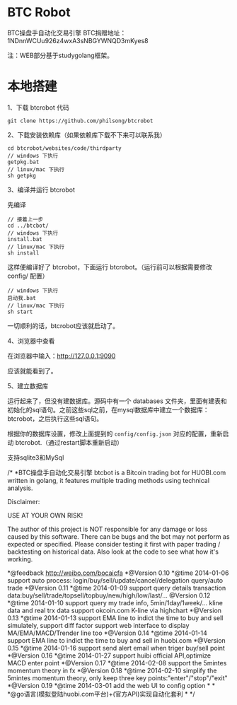 BTC Robot
===========
BTC操盘手自动化交易引擎
BTC捐赠地址：1NDnnWCUu926z4wxA3sNBGYWNQD3mKyes8

注：WEB部分基于studygolang框架。

# 本地搭建 #

1、下载 btcrobot 代码
	
	git clone https://github.com/philsong/btcrobot

2、下载安装依赖库（如果依赖库下载不下来可以联系我）

	cd btcrobot/websites/code/thirdparty
	// windows 下执行
	getpkg.bat
	// linux/mac 下执行
	sh getpkg

3、编译并运行 btcrobot

先编译

	// 接着上一步
	cd ../btcbot/
	// windows 下执行
	install.bat
	// linux/mac 下执行
	sh install
	
这样便编译好了 btcrobot，下面运行 btcrobot。（运行前可以根据需要修改 config/ 配置）

	// windows 下执行
	启动我.bat
	// linux/mac 下执行
	sh start

一切顺利的话，btcrobot应该就启动了。

4、浏览器中查看

在浏览器中输入：http://127.0.0.1:9090

应该就能看到了。

5、建立数据库

运行起来了，但没有建数据库。源码中有一个 databases 文件夹，里面有建表和初始化的sql语句。之前这些sql之前，在mysql数据库中建立一个数据库：btcrobot，之后执行这些sql语句。

根据你的数据库设置，修改上面提到的 `config/config.json` 对应的配置，重新启动 btcrobot.（通过restart脚本重新启动）

支持sqlite3和MySql


/*
 *BTC操盘手自动化交易引擎
  btcbot is a Bitcoin trading bot for HUOBI.com written
  in golang, it features multiple trading methods using
  technical analysis.

  Disclaimer:

  USE AT YOUR OWN RISK!

  The author of this project is NOT responsible for any damage or loss caused
  by this software. There can be bugs and the bot may not perform as expected
  or specified. Please consider testing it first with paper trading /
  backtesting on historical data. Also look at the code to see what how
  it's working.


 *@feedback http://weibo.com/bocaicfa
 *@Version 0.10
 *@time 2014-01-06 support auto process: login/buy/sell/update/cancel/delegation query/auto trade
 *@Version 0.11
 *@time 2014-01-09 support query details transaction data:buy/sell/trade/topsell/topbuy/new/high/low/last/...
  @Version 0.12
 *@time 2014-01-10 support query my trade info, 5min/1day/1week/... kline data and real trx data
 				   support okcoin.com K-line via highchart
 *@Version 0.13
 *@time 2014-01-13 support EMA line to indict the time to buy and sell simulately, support diff factor
 				   support web interface to display MA/EMA/MACD/Trender line too
 *@Version 0.14
 *@time 2014-01-14 support EMA line to indict the time to buy and sell in huobi.com
 *@Version 0.15
 *@time 2014-01-16 support send alert email when triger buy/sell point
 *@Version 0.16
 *@time 2014-01-27 support huibi official API,optimize MACD enter point
 *@Version 0.17
 *@time 2014-02-08 support the 5mintes momentum theory in fx
 *@Version 0.18
 *@time 2014-02-10 simplify the 5mintes momentum theory, only keep three key points:"enter"/"stop"/"exit" 
 *@Version 0.19
 *@time 2014-03-01 add the web UI to config option
 *
 *
 *@go语言(模拟登陆huobi.com平台)+(官方API)实现自动化套利
 *
 */
